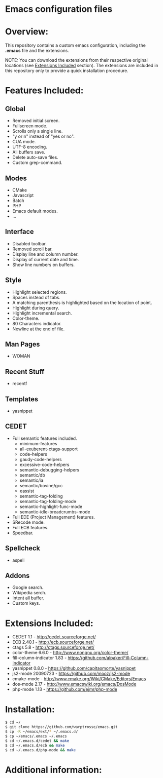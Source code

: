 Emacs configuration files
=====

# Overview:

This repository contains a custom emacs configuration, including the
**.emacs** file and the extensions.

NOTE: You can download the extensions from their respective original locations
(see [Extensions Included](https://github.com/warptrosse/emacs#extensions-included)
section). The extensions are included in this repository only to provide a
quick installation procedure.


# Features Included:

## Global
* Removed initial screen.
* Fullscreen mode.
* Scrolls only a single line.
* "y or n" instead of "yes or no".
* CUA mode.
* UTF-8 encoding.
* All buffers save.
* Delete auto-save files.
* Custom grep-command.

## Modes
* CMake
* Javascript
* Batch
* PHP
* Emacs default modes.
* ...

## Interface
* Disabled toolbar.
* Removed scroll bar.
* Display line and column number.
* Display of current date and time.
* Show line numbers on buffers.

## Style
* Highlight selected regions.
* Spaces instead of tabs.
* A matching parenthesis is highlighted based on the location of point.
* Highlight during query.
* Highlight incremental search.
* Color-theme.
* 80 Characters indicator.
* Newline at the end of file.

## Man Pages

* WOMAN

## Recent Stuff

* recentf

## Templates

* yasnippet

## CEDET

* Full semantic features included.
  * minimum-features
  * all-exuberent-ctags-support
  * code-helpers
  * gaudy-code-helpers
  * excessive-code-helpers
  * semantic-debugging-helpers
  * semantic/db
  * semantic/ia
  * semantic/bovine/gcc
  * eassist
  * semantic-tag-folding
  * semantic-tag-folding-mode
  * semantic-highlight-func-mode
  * semantic-idle-breadcrumbs-mode
* Full EDE (Project Management) features.
* SRecode mode.
* Full ECB features.
* Speedbar.

## Spellcheck

* aspell

## Addons

* Google search.
* Wikipedia serch.
* Intent all buffer.
* Custom keys.

# Extensions Included:

* CEDET 1.1                  - http://cedet.sourceforge.net/
* ECB 2.40.1                 - http://ecb.sourceforge.net/
* ctags 5.8                  - http://ctags.sourceforge.net/
* color-theme 6.6.0          - http://www.nongnu.org/color-theme/
* fill-column-indicator 1.83 - https://github.com/alpaker/Fill-Column-Indicator
* yasnippet 0.8.0            - https://github.com/capitaomorte/yasnippet
* js2-mode 20090723          - https://github.com/mooz/js2-mode
* cmake-mode                 - http://www.cmake.org/Wiki/CMake/Editors/Emacs
* dos-mode 2.17              - http://www.emacswiki.org/emacs/DosMode
* php-mode 1.13              - https://github.com/ejmr/php-mode

# Installation:

```bash
$ cd ~/
$ git clone https://github.com/warptrosse/emacs.git
$ cp -R ~/emacs/ext/* ~/.emacs.d/
$ cp ~/emacs/.emacs ~/.emacs
$ cd ~/.emacs.d/cedet && make
$ cd ~/.emacs.d/ecb && make
$ cd ~/.emacs.d/php-mode && make
```

# Additional information:
